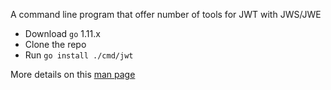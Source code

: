 A command line program that offer number of tools for JWT with JWS/JWE

- Download `go` 1.11.x
- Clone the repo
- Run `go install ./cmd/jwt`

More details on this [man page](docs/jwt.md)
